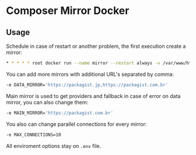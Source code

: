# Composer Mirror Docker

## Usage

Schedule in case of restart or another problem, the first execution create a mirror:

```bash
* * * * * root docker run --name mirror --restart always -v /var/www/html:/public -e URL='mymirror.com' webysther/composer-mirror
```

You can add more mirrors with additional URL's separated by comma:

```bash
-e DATA_MIRROR='https://packagist.jp,https://packagist.com.br'
```

Main mirror is used to get providers and fallback in case of error on data mirror, you can also change them:

```bash
-e MAIN_MIRROR='https://packagist.com.br'
```

You also can change parallel connections for every mirror:

```bash
-e MAX_CONNECTIONS=10
```

All enviroment options stay on `.env` file.
